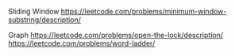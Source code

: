 Sliding Window
https://leetcode.com/problems/minimum-window-substring/description/

Graph
https://leetcode.com/problems/open-the-lock/description/
https://leetcode.com/problems/word-ladder/